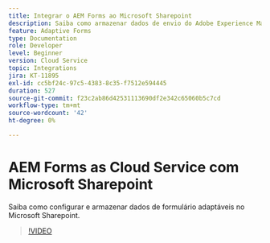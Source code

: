 ```yaml
---
title: Integrar o AEM Forms ao Microsoft Sharepoint
description: Saiba como armazenar dados de envio do Adobe Experience Manager Forms como Cloud Service no Microsoft Sharepoint
feature: Adaptive Forms
type: Documentation
role: Developer
level: Beginner
version: Cloud Service
topic: Integrations
jira: KT-11895
exl-id: cc5bf24c-97c5-4383-8c35-f7512e594445
duration: 527
source-git-commit: f23c2ab86d42531113690df2e342c65060b5c7cd
workflow-type: tm+mt
source-wordcount: '42'
ht-degree: 0%

---
```


# AEM Forms as Cloud Service com Microsoft Sharepoint

Saiba como configurar e armazenar dados de formulário adaptáveis no Microsoft Sharepoint.

>[!VIDEO](https://video.tv.adobe.com/v/3415793/?quality=12&learn=on)
